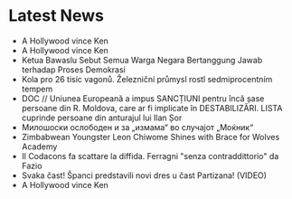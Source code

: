 # Latest News
-  A Hollywood vince Ken
-  A Hollywood vince Ken
-  Ketua Bawaslu Sebut Semua Warga Negara Bertanggung Jawab terhadap Proses Demokrasi
-  Kola pro 26 tisíc vagonů. Železniční průmysl rostl sedmiprocentním tempem
-  DOC // Uniunea Europeană a impus SANCȚIUNI pentru încă șase persoane din R. Moldova, care ar fi implicate în DESTABILIZĂRI. LISTA cuprinde persoane din anturajul lui Ilan Șor
-  Милошоски ослободен и за „измама“ во случајот „Моќник“
-  Zimbabwean Youngster Leon Chiwome Shines with Brace for Wolves Academy
-  Il Codacons fa scattare la diffida. Ferragni "senza contraddittorio" da Fazio
-  Svaka čast! Španci predstavili novi dres u čast Partizana! (VIDEO)
-  A Hollywood vince Ken
